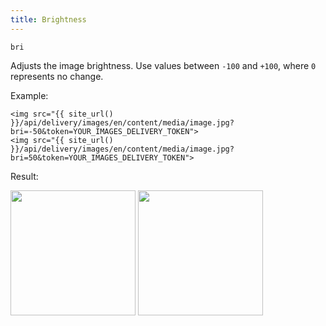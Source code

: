 ```yaml
---
title: Brightness
---
```


`bri`

Adjusts the image brightness. Use values between `-100` and `+100`, where `0` represents no change.

Example:

```twig
<img src="{{ site_url() }}/api/delivery/images/en/content/media/image.jpg?bri=-50&token=YOUR_IMAGES_DELIVERY_TOKEN">
<img src="{{ site_url() }}/api/delivery/images/en/content/media/image.jpg?bri=50&token=YOUR_IMAGES_DELIVERY_TOKEN">
```

Result:

<img width="200" class="inline" src="[site_url]/api/delivery/images/en/content/media/image.jpg?q=70&w=200&dpr=2&bri=-50&token=4864fb8e1ebe080e6e4ad5c4363083a6">
<img width="200" class="inline" src="[site_url]/api/delivery/images/en/content/media/image.jpg?q=70&w=200&dpr=2&bri=50&token=4864fb8e1ebe080e6e4ad5c4363083a6">
